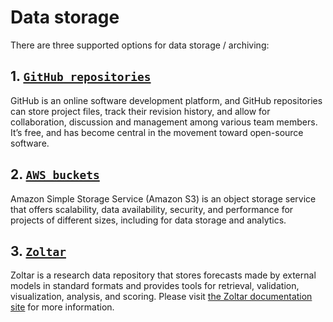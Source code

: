 # Data storage

There are three supported options for data storage / archiving:

## 1. [`GitHub repositories`](https://docs.github.com/en/repositories)  

GitHub is an online software development platform, and GitHub repositories can store project files, track their revision history, and allow for collaboration, discussion and management among various team members. It’s free, and has become central in the movement toward open-source software.  


## 2. [`AWS buckets`](https://docs.aws.amazon.com/AmazonS3/latest/userguide/Welcome.html)  

Amazon Simple Storage Service (Amazon S3) is an object storage service that offers scalability, data availability, security, and performance for projects of different sizes, including for data storage and analytics.


## 3. [`Zoltar`](https://zoltardata.com/about) 

Zoltar is a research data repository that stores forecasts made by external models in standard formats and provides tools for retrieval, validation, visualization, analysis, and scoring. Please visit [the Zoltar documentation site](https://docs.zoltardata.com/) for more information.

